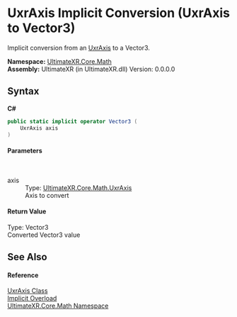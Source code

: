 # UxrAxis&nbsp;Implicit Conversion (UxrAxis to Vector3)
 

Implicit conversion from an <a href="T_UltimateXR_Core_Math_UxrAxis">UxrAxis</a> to a Vector3.

**Namespace:**&nbsp;<a href="N_UltimateXR_Core_Math">UltimateXR.Core.Math</a><br />**Assembly:**&nbsp;UltimateXR (in UltimateXR.dll) Version: 0.0.0.0

## Syntax

**C#**<br />
``` C#
public static implicit operator Vector3 (
	UxrAxis axis
)
```


#### Parameters
&nbsp;<dl><dt>axis</dt><dd>Type: <a href="T_UltimateXR_Core_Math_UxrAxis">UltimateXR.Core.Math.UxrAxis</a><br />Axis to convert</dd></dl>

#### Return Value
Type: Vector3<br />Converted Vector3 value

## See Also


#### Reference
<a href="T_UltimateXR_Core_Math_UxrAxis">UxrAxis Class</a><br /><a href="Overload_UltimateXR_Core_Math_UxrAxis_op_Implicit">Implicit Overload</a><br /><a href="N_UltimateXR_Core_Math">UltimateXR.Core.Math Namespace</a><br />